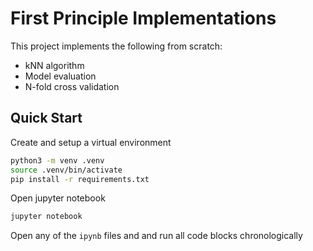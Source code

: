 # First Principle Implementations

This project implements the following from scratch:

- kNN algorithm
- Model evaluation
- N-fold cross validation

## Quick Start

Create and setup a virtual environment

```sh
python3 -m venv .venv
source .venv/bin/activate
pip install -r requirements.txt
```

Open jupyter notebook

```sh
jupyter notebook
```

Open any of the `ipynb` files and and run all code blocks chronologically
